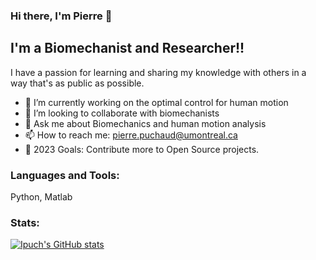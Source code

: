 <!--
**Ipuch/Ipuch** is a ✨ _special_ ✨ repository because its `README.md` (this file) appears on your GitHub profile.

Here are some ideas to get you started:

- 🔭 I’m currently working on ...
- 🌱 I’m currently learning ...
- 👯 I’m looking to collaborate on ...
- 🤔 I’m looking for help with ...
- 💬 Ask me about ...
- 📫 How to reach me: ...
- 😄 Pronouns: ...
- ⚡ Fun fact: ...
-->
### Hi there, I'm Pierre 👋


## I'm a Biomechanist and Researcher!!
 I have a passion for learning and sharing my knowledge with others in a way that's as public as possible. 

- 🔭 I’m currently working on the optimal control for human motion
- 👯 I’m looking to collaborate with biomechanists
- 💬 Ask me about Biomechanics and human motion analysis
- 📫 How to reach me: pierre.puchaud@umontreal.ca
- 🥅 2023 Goals: Contribute more to Open Source projects.


### Languages and Tools:

Python, Matlab

### Stats:

[![Ipuch's GitHub stats](https://github-readme-stats.vercel.app/api?username=Ipuch&show_icons=true&theme=calm)](https://github.com/Ipuch/github-readme-stats)


